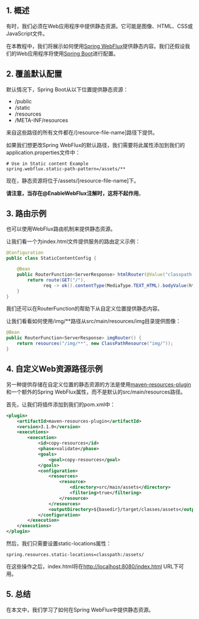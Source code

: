 ## 1. 概述

有时，我们必须在Web应用程序中提供静态资源。它可能是图像、HTML、CSS或JavaScript文件。

在本教程中，我们将展示如何使用[Spring WebFlux](https://www.baeldung.com/spring-webflux)提供静态内容。我们还假设我们的Web应用程序将使用[Spring Boot](https://www.baeldung.com/spring-boot-start)进行配置。

## 2. 覆盖默认配置

默认情况下，Spring Boot从以下位置提供静态资源：

+ /public
+ /static
+ /resources
+ /META-INF/resources

来自这些路径的所有文件都在/[resource-file-name]路径下提供。

如果我们想更改Spring WebFlux的默认路径，我们需要将此属性添加到我们的application.properties文件中：

```properties
# Use in Static content Example
spring.webflux.static-path-pattern=/assets/**
```

现在，静态资源将位于/assets/[resource-file-name]下。

**请注意，当存在@EnableWebFlux注解时，这将不起作用**。

## 3. 路由示例

也可以使用WebFlux路由机制来提供静态资源。

让我们看一个为index.html文件提供服务的路由定义示例：

```java
@Configuration
public class StaticContentConfig {

    @Bean
    public RouterFunction<ServerResponse> htmlRouter(@Value("classpath:/public/index.html") Resource html) {
        return route(GET("/"), 
              req -> ok().contentType(MediaType.TEXT_HTML).bodyValue(html));
    }
}
```

我们还可以在RouterFunction的帮助下从自定义位置提供静态内容。

让我们看看如何使用/img/**路径从src/main/resources/img目录提供图像：

```java
@Bean
public RouterFunction<ServerResponse> imgRouter() {
    return resources("/img/**", new ClassPathResource("img/"));
}
```

## 4. 自定义Web资源路径示例

另一种提供存储在自定义位置的静态资源的方法是使用[maven-resources-plugin](https://central.sonatype.com/artifact/org.apache.maven.plugins/maven-resources-plugin/3.3.0)和一个额外的Spring WebFlux属性，而不是默认的src/main/resources路径。

首先，让我们将插件添加到我们的pom.xml中：

```xml
<plugin>
    <artifactId>maven-resources-plugin</artifactId>
    <version>3.1.0</version>
    <executions>
        <execution>
            <id>copy-resources</id>
            <phase>validate</phase>
            <goals>
                <goal>copy-resources</goal>
            </goals>
            <configuration>
                <resources>
                    <resource>
                        <directory>src/main/assets</directory>
                        <filtering>true</filtering>
                    </resource>
                </resources>
                <outputDirectory>${basedir}/target/classes/assets</outputDirectory>
            </configuration>
        </execution>
    </executions>
</plugin>
```

然后，我们只需要设置static-locations属性：

```properties
spring.resources.static-locations=classpath:/assets/
```

在这些操作之后，index.html将在[http://localhost:8080/index.html](http://localhost:8080/index.html) URL下可用。

## 5. 总结

在本文中，我们学习了如何在Spring WebFlux中提供静态资源。